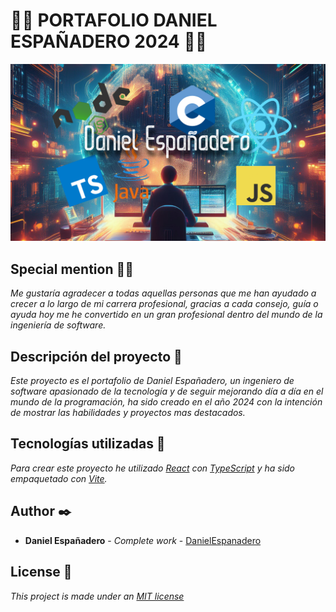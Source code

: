 # 👨‍💻 PORTAFOLIO DANIEL ESPAÑADERO 2024 👨‍💻

![image](https://github.com/DanielEspanadero/portfolio-2024/blob/master/docs/cover.png)

## Special mention 🙏🏻

_Me gustaría agradecer a todas aquellas personas que me han ayudado a crecer a lo largo de mi carrera profesional, gracias a cada consejo, guía o ayuda hoy me he convertido en un gran profesional dentro del mundo de la ingeniería de software._

## Descripción del proyecto 🚀

_Este proyecto es el portafolio de Daniel Españadero, un ingeniero de software apasionado de la tecnología y de seguir mejorando día a día en el mundo de la programación, ha sido creado en el año 2024 con la intención de mostrar las habilidades y proyectos mas destacados._

## Tecnologías utilizadas 🚀

_Para crear este proyecto he utilizado [React](https://react.dev/) con [TypeScript](https://www.typescriptlang.org/) y ha sido empaquetado con [Vite](https://vitejs.dev/)._

## Author ✒️

* **Daniel Españadero** - *Complete work* - [DanielEspanadero](https://github.com/DanielEspanadero)

## License 📄

_This project is made under an [MIT license](https://github.com/DanielEspanadero/portfolio-2024/blob/master/LICENSE)_